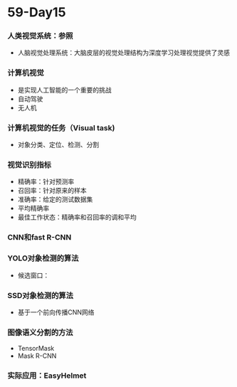 # 59-Day15 

### 人类视觉系统：参照

- 人脑视觉处理系统：大脑皮层的视觉处理结构为深度学习处理视觉提供了灵感

### 计算机视觉

- 是实现人工智能的一个重要的挑战
- 自动驾驶
- 无人机

### 计算机视觉的任务（Visual task)

- 对象分类、定位、检测、分割

### 视觉识别指标

- 精确率：针对预测率
- 召回率：针对原来的样本
- 准确率：给定的测试数据集
- 平均精确率
- 最佳工作状态：精确率和召回率的调和平均

### CNN和fast R-CNN

### YOLO对象检测的算法

- 候选窗口：

### SSD对象检测的算法

- 基于一个前向传播CNN网络

### 图像语义分割的方法

- TensorMask
- Mask R-CNN

### 实际应用：EasyHelmet